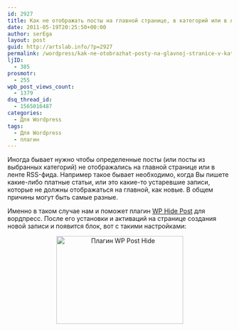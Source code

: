 ```yaml
---
id: 2927
title: Как не отображать посты на главной странице, в категорий или в ленте RSS
date: 2011-05-19T20:25:50+00:00
author: serEga
layout: post
guid: http://artslab.info/?p=2927
permalink: /wordpress/kak-ne-otobrazhat-posty-na-glavnoj-stranice-v-kategorij-ili-v-lente-rss/
ljID:
  - 385
prosmotr:
  - 255
wpb_post_views_count:
  - 1379
dsq_thread_id:
  - 1565016487
categories:
  - Для Wordpress
tags:
  - Для Wordpress
  - плагин
---
```

Иногда бывает нужно чтобы определенные посты (или посты из выбранных категорий) не отображались на главной странице или в ленте RSS-фида. Например такое бывает необходимо, когда Вы пишете какие-либо платные статьи, или это какие-то устаревшие записи, которые не должны отображаться на главной, как новые. В общем причины могут быть самые разные.

Именно в таком случае нам и поможет плагин [WP Hide Post](http://wordpress.org/extend/plugins/wp-hide-post/) для вордпресс. После его установки и активаций на странице создания новой записи и появится блок, вот с такими настройками:

<center>
  <img src="http://img.artslab.info/skrit_post_s_glavnoi.jpg" alt="Плагин WP Post Hide" title="skrit_post_s_glavnoi" width="285" height="198" class="alignnone size-full wp-image-2928" />
</center>